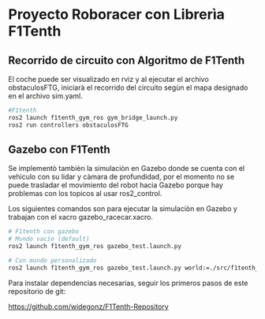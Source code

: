 # Proyecto Roboracer con Librerìa F1Tenth

## Recorrido de circuito con Algoritmo de F1Tenth
El coche puede ser visualizado en rviz y al ejecutar el archivo obstaculosFTG, iniciarà el recorrido del circuito segùn el mapa designado en el archivo sim.yaml.
```bash
#F1tenth
ros2 launch f1tenth_gym_ros gym_bridge_launch.py
ros2 run controllers obstaculosFTG
```
## Gazebo con F1Tenth
Se implementò tambièn la simulaciòn en Gazebo donde se cuenta con el vehìculo con su lidar y càmara de profundidad, por el momento no se puede trasladar el movimiento del robot hacia Gazebo porque hay problemas con los topicos al usar ros2_control.

Los siguientes comandos son para ejecutar la simulaciòn en Gazebo y trabajan con el xacro gazebo_racecar.xacro.
```bash
# F1tenth con gazebo
# Mundo vacío (default)
ros2 launch f1tenth_gym_ros gazebo_test.launch.py

# Con mundo personalizado
ros2 launch f1tenth_gym_ros gazebo_test.launch.py world:=./src/f1tenth_gym_ros/worlds/levine.world
```

Para instalar dependencias necesarias, seguir los primeros pasos de este repositorio de git:

https://github.com/widegonz/F1Tenth-Repository
